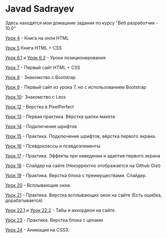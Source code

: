 # Javad Sadrayev

Здесь находятся мои домашние задания по курсу "Веб разработчик - 10.0"

[Урок 4](https://javadsadrayev.github.io/HomeWork/Lesson_1/) - Книга на онли HTML

[Урок 5](https://javadsadrayev.github.io/HomeWork/Lesson_2) Книга HTML + CSS

[Урок 6.1](https://javadsadrayev.github.io/HomeWork/Lesson_3/Task_1) и [Урок 6.2](https://javadsadrayev.github.io/HomeWork/Lesson_3/Task_2) - Уроки позиционирования

[Урок 7](https://javadsadrayev.github.io/HomeWork/Lesson_4) - Первый сайт HTML + CSS

[Урок 8](https://javadsadrayev.github.io/HomeWork/Lesson_5) - Знакомство с Bootstrap

[Урок 9](https://javadsadrayev.github.io/HomeWork/Lesson_6) - Первый сайт из урока 7, но с использованием Bootstrap

[Урок 10](https://github.com/javadsadrayev/javadsadrayev.github.io/blob/main/HomeWork/Lesson_7/main.less)- Знакомство с Less

[Урок 12](https://javadsadrayev.github.io/HomeWork/Lesson_8) - Верстка в PixelPerfect

[Урок 13](https://javadsadrayev.github.io/HomeWork/Lesson_9) - Первая практика. Вёрстка шапки макета

[Урок 14](https://javadsadrayev.github.io/HomeWork/Lesson_10) - Подключение шрифтов

[Урок 15](https://javadsadrayev.github.io/HomeWork/Lesson_11) - Практика. Подключение шрифтов, вёрстка первого экрана.

[Урок 16](https://javadsadrayev.github.io/HomeWork/Lesson_12) - Псевдоклассы и псевдоэлементы

[Урок 17](https://javadsadrayev.github.io/HomeWork/Lesson_13) - Практика. Эффекты при наведении и адаптив первого экрана

[Урок 18](https://javadsadrayev.github.io/HomeWork/Lesson_14) - Слайдер на сайте (Некорректно отображается на Github Gist)

[Урок 19](https://javadsadrayev.github.io/HomeWork/Lesson_15) - Практика. Верстка блока с преимуществами. Слайдер.

[Урок 20](https://javadsadrayev.github.io/HomeWork/Lesson_16) - Всплывающие окна.

[Урок 21](https://javadsadrayev.github.io/HomeWork/Lesson_17) - Практика. Верстка всплывающих окон на сайте (Есть ошибка, дорабатывается)

[Урок 22.1](https://javadsadrayev.github.io/HomeWork/Lesson_18/Task_1) и [Урок 22.2](https://javadsadrayev.github.io/HomeWork/Lesson_18/Task_2) - Табы и аккордеон на сайте.

[Урок 23](https://javadsadrayev.github.io/HomeWork/Lesson_19) - Практика. Верстка блока с ценами

[Урок 24](https://javadsadrayev.github.io/HomeWork/Lesson_20) - Анимация на CSS3.
